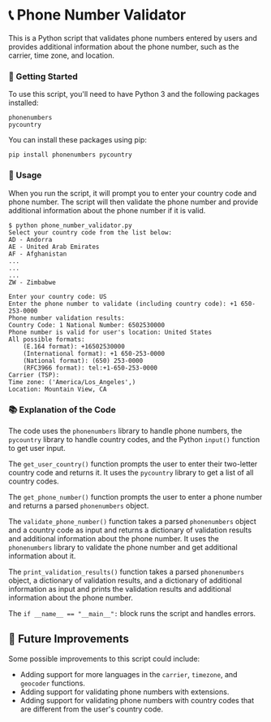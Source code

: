 # 📞 Phone Number Validator

This is a Python script that validates phone numbers entered by users and provides additional information about the phone number, such as the carrier, time zone, and location.
### 🚀 Getting Started

To use this script, you'll need to have Python 3 and the following packages installed:

    phonenumbers
    pycountry

You can install these packages using pip:

    pip install phonenumbers pycountry

### 📝 Usage

When you run the script, it will prompt you to enter your country code and phone number. The script will then validate the phone number and provide additional information about the phone number if it is valid.


    $ python phone_number_validator.py
    Select your country code from the list below:
    AD - Andorra
    AE - United Arab Emirates
    AF - Afghanistan
    ...
    ...
    ...
    ZW - Zimbabwe

    Enter your country code: US
    Enter the phone number to validate (including country code): +1 650-253-0000
    Phone number validation results:
    Country Code: 1 National Number: 6502530000
    Phone number is valid for user's location: United States
    All possible formats:
        (E.164 format): +16502530000
        (International format): +1 650-253-0000
        (National format): (650) 253-0000
        (RFC3966 format): tel:+1-650-253-0000
    Carrier (TSP):
    Time zone: ('America/Los_Angeles',)
    Location: Mountain View, CA 
        
### 📚 Explanation of the Code


The code uses the `phonenumbers` library to handle phone numbers, the `pycountry` library to handle country codes, and the Python `input()` function to get user input.

The `get_user_country()` function prompts the user to enter their two-letter country code and returns it. It uses the `pycountry` library to get a list of all country codes.

The `get_phone_number()` function prompts the user to enter a phone number and returns a parsed `phonenumbers` object.

The `validate_phone_number()` function takes a parsed `phonenumbers` object and a country code as input and returns a dictionary of validation results and additional information about the phone number. It uses the `phonenumbers` library to validate the phone number and get additional information about it.

The `print_validation_results()` function takes a parsed `phonenumbers` object, a dictionary of validation results, and a dictionary of additional information as input and prints the validation results and additional information about the phone number.

The `if __name__ == "__main__":` block runs the script and handles errors.

## 🤖 Future Improvements

Some possible improvements to this script could include:

- Adding support for more languages in the `carrier`, `timezone`, and `geocoder` functions.
- Adding support for validating phone numbers with extensions.
- Adding support for validating phone numbers with country codes that are different from the user's country code.
